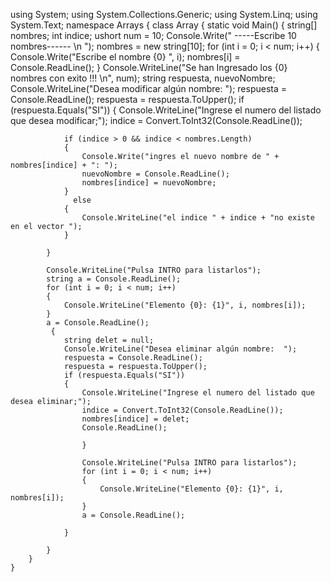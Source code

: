 using System;
using System.Collections.Generic;
using System.Linq;
using System.Text;
namespace Arrays
{
    class Array
    {
        static void Main()
        {
            string[] nombres;
            int indice;
            ushort num = 10;
            Console.Write(" -----Escribe 10 nombres------  \n ");
            nombres = new string[10];
            for (int i = 0; i < num; i++)
            {
                Console.Write("Escribe el nombre {0} ", i);
                nombres[i] = Console.ReadLine();
            }
            Console.WriteLine("Se han Ingresado los {0} nombres con exito !!! \n", num);
            string respuesta, nuevoNombre;
            Console.WriteLine("Desea modificar algún nombre:  ");
            respuesta = Console.ReadLine();
            respuesta = respuesta.ToUpper();
            if (respuesta.Equals("SI"))
            {
                Console.WriteLine("Ingrese el numero del listado que desea modificar;");
                indice = Convert.ToInt32(Console.ReadLine());
                
                if (indice > 0 && indice < nombres.Length)
                {
                    Console.Write("ingres el nuevo nombre de " + nombres[indice] + ": ");
                    nuevoNombre = Console.ReadLine();
                    nombres[indice] = nuevoNombre;
                }
                  else
                {
                    Console.WriteLine("el indice " + indice + "no existe en el vector ");
                }
                
            }

            Console.WriteLine("Pulsa INTRO para listarlos");
            string a = Console.ReadLine();
            for (int i = 0; i < num; i++)
            {
                Console.WriteLine("Elemento {0}: {1}", i, nombres[i]);
            }
            a = Console.ReadLine();
             {
                string delet = null; 
                Console.WriteLine("Desea eliminar algún nombre:  ");
                respuesta = Console.ReadLine();
                respuesta = respuesta.ToUpper();
                if (respuesta.Equals("SI"))
                {
                    Console.WriteLine("Ingrese el numero del listado que desea eliminar;");
                    indice = Convert.ToInt32(Console.ReadLine());
                    nombres[indice] = delet;
                    Console.ReadLine();
                        
                    }

                    Console.WriteLine("Pulsa INTRO para listarlos");
                    for (int i = 0; i < num; i++)
                    {
                        Console.WriteLine("Elemento {0}: {1}", i, nombres[i]);
                    }
                    a = Console.ReadLine();

                }

            }
        }
    }
